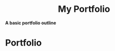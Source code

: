 <p>
    <h1 align="center"> My Portfolio </h1>
    <strong align="center">A basic portfolio outline</strong>
</p>

# Portfolio
